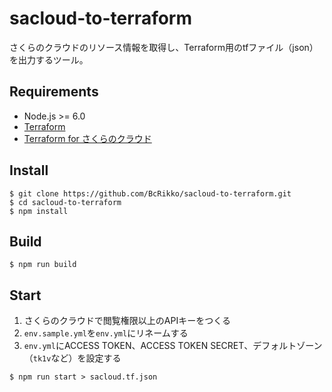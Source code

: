 sacloud-to-terraform
====

さくらのクラウドのリソース情報を取得し、Terraform用のtfファイル（json）を出力するツール。

## Requirements

* Node.js >= 6.0
* [Terraform](https://github.com/hashicorp/terraform)
* [Terraform for さくらのクラウド](https://github.com/sacloud/terraform-provider-sakuracloud)


## Install

```
$ git clone https://github.com/BcRikko/sacloud-to-terraform.git
$ cd sacloud-to-terraform
$ npm install
```

## Build

```
$ npm run build
```

## Start

1. さくらのクラウドで閲覧権限以上のAPIキーをつくる
2. `env.sample.yml`を`env.yml`にリネームする
3. `env.yml`にACCESS TOKEN、ACCESS TOKEN SECRET、デフォルトゾーン（`tk1v`など）を設定する

```
$ npm run start > sacloud.tf.json
```
